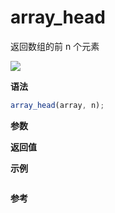 # array_head

返回数组的前 n 个元素

![](https://img.shields.io/badge/-Array-blue)

**语法**

```js
array_head(array, n);
```

**参数**

**返回值**

**示例**

```js

```

**参考**
